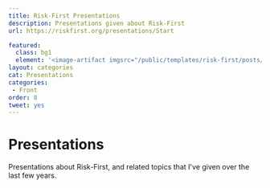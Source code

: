 ```yaml
---
title: Risk-First Presentations
description: Presentations given about Risk-First
url: https://riskfirst.org/presentations/Start

featured: 
  class: bg1
  element: '<image-artifact imgsrc="/public/templates/risk-first/posts/presentation.svg">Presentations</image-artifact>'
layout: categories
cat: Presentations
categories:
 - Front
order: 8 
tweet: yes
---
```


# Presentations

Presentations about Risk-First, and related topics that I've given over the last few years.